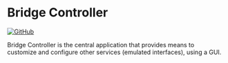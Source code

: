 # Bridge Controller

[![GitHub](https://img.shields.io/badge/github-%23121011.svg?style=for-the-badge&logo=github&logoColor=white)](https://github.com/KristianMika/bridge-controller)

Bridge Controller is the central application that provides means to customize and configure other services (emulated interfaces), using a GUI.
